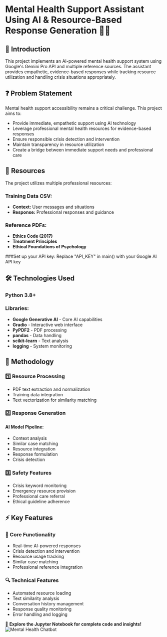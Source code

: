 # Mental Health Support Assistant Using AI & Resource-Based Response Generation 🤖💭

## 📌 Introduction
This project implements an AI-powered mental health support system using Google's Gemini Pro API and multiple reference sources. The assistant provides empathetic, evidence-based responses while tracking resource utilization and handling crisis situations appropriately.

## ❓ Problem Statement
Mental health support accessibility remains a critical challenge. This project aims to:

- Provide immediate, empathetic support using AI technology
- Leverage professional mental health resources for evidence-based responses
- Ensure responsible crisis detection and intervention
- Maintain transparency in resource utilization
- Create a bridge between immediate support needs and professional care

## 📂 Resources
The project utilizes multiple professional resources:

### Training Data CSV:
- **Context:** User messages and situations
- **Response:** Professional responses and guidance

### Reference PDFs:
- **Ethics Code (2017)**
- **Treatment Principles**
- **Ethical Foundations of Psychology**
  
###Set up your API key:
Replace "API_KEY" in main() with your Google AI API key

## 🛠 Technologies Used

### Python 3.8+

### Libraries:
- **Google Generative AI** - Core AI capabilities
- **Gradio** - Interactive web interface
- **PyPDF2** - PDF processing
- **pandas** - Data handling
- **scikit-learn** - Text analysis
- **logging** - System monitoring

## 🔬 Methodology

### 1️⃣ Resource Processing
- PDF text extraction and normalization
- Training data integration
- Text vectorization for similarity matching

### 2️⃣ Response Generation
#### AI Model Pipeline:
- Context analysis
- Similar case matching
- Resource integration
- Response formulation
- Crisis detection

### 3️⃣ Safety Features
- Crisis keyword monitoring
- Emergency resource provision
- Professional care referral
- Ethical guideline adherence

## ⚡ Key Features

### 🎯 Core Functionality
- Real-time AI-powered responses
- Crisis detection and intervention
- Resource usage tracking
- Similar case matching
- Professional reference integration

### 🔍 Technical Features
- Automated resource loading
- Text similarity analysis
- Conversation history management
- Response quality monitoring
- Error handling and logging

🚀 **Explore the Jupyter Notebook for complete code and insights!**
![Mental Health Chatbot](https://github.com/kouatcheu1/Mental-Health-Chatbot/blob/main/Mental%20Health%20Chatbot.ipynb)
